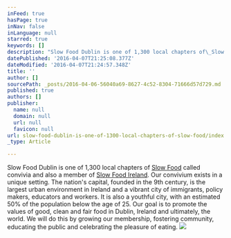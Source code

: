```yaml
---
inFeed: true
hasPage: true
inNav: false
inLanguage: null
starred: true
keywords: []
description: "Slow Food Dublin is one of 1,300 local chapters of\_Slow Food\_called convivia and also a member of\_Slow Food Ireland. Our convivium exists in a unique setting. The nation’s capital, founded in the 9th century, is the largest urban environment in Ireland and\_a vibrant city of immigrants, policy makers, educators and workers. It is also a youthful city, with an estimated 50% of the population below the age of 25. Our goal is to promote the values of good, clean and fair food in Dublin, Ireland and ultimately, the world. We will do this by growing our membership, fostering community, educating the public and celebrating the pleasure of eating."
datePublished: '2016-04-07T21:25:08.377Z'
dateModified: '2016-04-07T21:24:57.348Z'
title: ''
author: []
sourcePath: _posts/2016-04-06-56040a69-8627-4c52-8304-71666d57d729.md
published: true
authors: []
publisher:
  name: null
  domain: null
  url: null
  favicon: null
url: slow-food-dublin-is-one-of-1300-local-chapters-of-slow-food/index.html
_type: Article

---
```

Slow Food Dublin is one of 1,300 local chapters of [Slow Food][0] called convivia and also a member of [Slow Food Ireland][1]. Our convivium exists in a unique setting. The nation's capital, founded in the 9th century, is the largest urban environment in Ireland and a vibrant city of immigrants, policy makers, educators and workers. It is also a youthful city, with an estimated 50% of the population below the age of 25\. Our goal is to promote the values of good, clean and fair food in Dublin, Ireland and ultimately, the world. We will do this by growing our membership, fostering community, educating the public and celebrating the pleasure of eating.
![](https://the-grid-user-content.s3-us-west-2.amazonaws.com/c89bc5bf-06df-4a04-88ad-556f6a471430.jpg)

[0]: http://www.slowfood.com/
[1]: http://www.slowfoodireland.com/